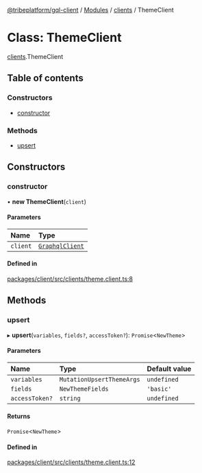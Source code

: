 [@tribeplatform/gql-client](../README.md) / [Modules](../modules.md) / [clients](../modules/clients.md) / ThemeClient

# Class: ThemeClient

[clients](../modules/clients.md).ThemeClient

## Table of contents

### Constructors

- [constructor](clients.ThemeClient.md#constructor)

### Methods

- [upsert](clients.ThemeClient.md#upsert)

## Constructors

### constructor

• **new ThemeClient**(`client`)

#### Parameters

| Name | Type |
| :------ | :------ |
| `client` | [`GraphqlClient`](clients.GraphqlClient.md) |

#### Defined in

[packages/client/src/clients/theme.client.ts:8](https://gitlab.com/tribeplatform/tribe-neo/-/blob/master/packages/client/src/clients/theme.client.ts#L8)

## Methods

### upsert

▸ **upsert**(`variables`, `fields?`, `accessToken?`): `Promise`<`NewTheme`\>

#### Parameters

| Name | Type | Default value |
| :------ | :------ | :------ |
| `variables` | `MutationUpsertThemeArgs` | `undefined` |
| `fields` | `NewThemeFields` | `'basic'` |
| `accessToken?` | `string` | `undefined` |

#### Returns

`Promise`<`NewTheme`\>

#### Defined in

[packages/client/src/clients/theme.client.ts:12](https://gitlab.com/tribeplatform/tribe-neo/-/blob/master/packages/client/src/clients/theme.client.ts#L12)
